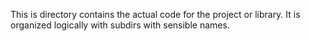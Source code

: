 This is directory contains the actual code for the project or library.
It is organized logically with subdirs with sensible names.
